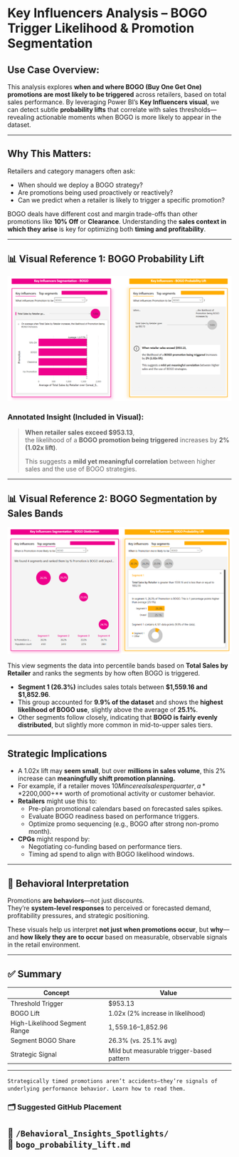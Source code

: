 # Key Influencers Analysis – BOGO Trigger Likelihood & Promotion Segmentation

## Use Case Overview:
This analysis explores **when and where BOGO (Buy One Get One) promotions are most likely to be triggered** across retailers, based on total sales performance. By leveraging Power BI’s **Key Influencers visual**, we can detect subtle **probability lifts** that correlate with sales thresholds—revealing actionable moments when BOGO is more likely to appear in the dataset.

---

## Why This Matters:
Retailers and category managers often ask:
- When should we deploy a BOGO strategy?
- Are promotions being used proactively or reactively?
- Can we predict when a retailer is likely to trigger a specific promotion?

BOGO deals have different cost and margin trade-offs than other promotions like **10% Off** or **Clearance**. Understanding the **sales context in which they arise** is key for optimizing both **timing and profitability**.

---

## 📊 Visual Reference 1: BOGO Probability Lift

![BOGO Lift](../Images/Key_Influencers_BOGO.png)

### Annotated Insight (Included in Visual):
> **When retailer sales exceed $953.13**,  
> the likelihood of a **BOGO promotion being triggered** increases by **2% (1.02x lift)**.  
>  
> This suggests a **mild yet meaningful correlation** between higher sales and the use of BOGO strategies.

---

## 📊 Visual Reference 2: BOGO Segmentation by Sales Bands

![Top Segments](../Images/Key_Influencers_BOGO_Top_Segments.png)

This view segments the data into percentile bands based on **Total Sales by Retailer** and ranks the segments by how often BOGO is triggered.

- **Segment 1 (26.3%)** includes sales totals between **$1,559.16 and $1,852.96**.
- This group accounted for **9.9% of the dataset** and shows the **highest likelihood of BOGO use**, slightly above the average of **25.1%**.
- Other segments follow closely, indicating that **BOGO is fairly evenly distributed**, but slightly more common in mid-to-upper sales tiers.

---

## Strategic Implications

- A 1.02x lift may **seem small**, but over **millions in sales volume**, this 2% increase can **meaningfully shift promotion planning.**
- For example, if a retailer moves $10M in cereal sales per quarter, a **2% higher BOGO likelihood** at the right threshold could affect **$200,000+** worth of promotional activity or customer behavior.
- **Retailers** might use this to:
  - Pre-plan promotional calendars based on forecasted sales spikes.
  - Evaluate BOGO readiness based on performance triggers.
  - Optimize promo sequencing (e.g., BOGO after strong non-promo month).
- **CPGs** might respond by:
  - Negotiating co-funding based on performance tiers.
  - Timing ad spend to align with BOGO likelihood windows.

---

## 🧠 Behavioral Interpretation

Promotions **are behaviors**—not just discounts.  
They’re **system-level responses** to perceived or forecasted demand, profitability pressures, and strategic positioning.

These visuals help us interpret **not just when promotions occur**, but **why**—and **how likely they are to occur** based on measurable, observable signals in the retail environment.

---

## ✅ Summary

| Concept | Value |
|--------|-------|
| Threshold Trigger | $953.13 |
| BOGO Lift | 1.02x (2% increase in likelihood) |
| High-Likelihood Segment Range | $1,559.16–$1,852.96 |
| Segment BOGO Share | 26.3% (vs. 25.1% avg) |
| Strategic Signal | Mild but measurable trigger-based pattern |

---
```Strategically timed promotions aren’t accidents—they’re signals of underlying performance behavior. Learn how to read them.```

### 🗂 Suggested GitHub Placement
📁 `/Behavioral_Insights_Spotlights/`  
📄 `bogo_probability_lift.md`
---
